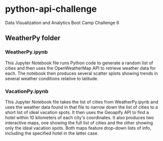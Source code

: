 # python-api-challenge
Data Visualization and Analytics Boot Camp Challenge 6

## WeatherPy folder

### WeatherPy.ipynb

This Jupyter Notebook file runs Python code to generate a random list of cities and then uses the OpenWeatherMap API to retrieve weather data for each. The notebook then produces several scatter splots showing trends in several weather conditions relative to latitude.

### VacationPy.ipynb

This Jupyter Notebook file takes the list of cities from WeatherPy.ipynb and uses the weather data found in that file to narrow down the list of cities to a short list of ideal vacation spots. It then uses the Geoapify API to find a hotel within 10 kilometers of each city's coordinates. It also produces two interactive maps, one showing the full list of cities and the other showing only the ideal vacation spots. Both maps feature drop-down lists of info, including the specified hotel in the latter case.
